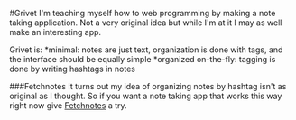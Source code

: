 #Grivet
I'm teaching myself how to web programming by making a note taking application.
Not a very original idea but while I'm at it I may as well make an interesting app.

Grivet is:
*minimal: notes are just text, organization is done with tags, and the interface should be equally simple
*organized on-the-fly: tagging is done by writing hashtags in notes


###Fetchnotes
It turns out my idea of organizing notes by hashtag isn't as original as I thought. So if you want a note taking app
that works this way right now give [Fetchnotes](http://www.fetchnotes.com/) a try.